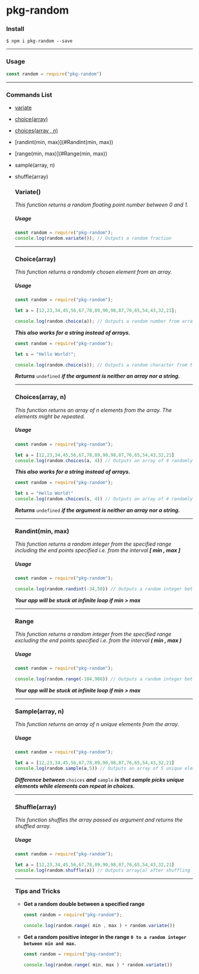 # pkg-random

### Install

```$ npm i pkg-random --save```

------

### Usage

```js
const random = require("pkg-random")
```

------

### Commands List

- [variate](#variate)

- [choice(array)](#choicearray)

- [choices(array , n)](#choicesarrayn)

- [randint(min, max)](#Randint(min, max))

- [range(min, max)](#Range(min, max))

- sample(array, n)

- shuffle(array)



  ### Variate()

  *This function returns a random floating point number between 0 and 1.*

  ##### Usage

  ```js
  const random = require("pkg-random");
  console.log(random.variate()); // Outputs a random fraction
  ```

  ------

  ### Choice(array)

  *This function returns a randomly chosen element from an array.*

  ##### Usage

  ```js
  const random = require("pkg-random");
  
  let a = [12,23,34,45,56,67,78,89,90,98,87,76,65,54,43,32,21];
  
  console.log(random.choice(a)); // Outputs a random number from array(a)
  ```

  ***This also works for a string instead of arrays.***

  ```js
  const random = require("pkg-random");
  
  let s = "Hello World!";
  
  console.log(random.choice(s)); // Outputs a random character from the string(s)
  ```

  ***Returns*** `undefined` ***if the argument is neither an array nor a string.***

  ------

  ### Choices(array, n)

  *This function returns an array of n elements from the array. The elements might be repeated.*

  ##### Usage

  ```js
  const random = require("pkg-random");
  
  let a = [12,23,34,45,56,67,78,89,90,98,87,76,65,54,43,32,21]
  console.log(random.choices(a, 4)) // Outputs an array of 4 randomly chosen elements from array(a)
  ```

  ***This also works for a string instead of arrays.***

  ```js
  const random = require("pkg-random");
  
  let s = "Hello World!"
  console.log(random.choices(s, 4)) // Outputs an array of 4 randomly chosen elements from string(s)
  ```

  ***Returns*** `undefined` ***if the argument is neither an array nor a string.***

  ------

  ### Randint(min, max)

  *This function returns a random integer from the specified range including the end points specified i.e. from the interval **[ min , max ]***

  ##### Usage

  ```js
  const random = require("pkg-random");
  
  console.log(random.randint(-34,50)) // Outputs a random integer between -34 and 50
  ```

  ***Your app will  be stuck at infinite loop if min > max***

  ------

  ### Range

  *This function returns a random integer from the specified range excluding the end points specified i.e. from the interval **( min , max )***

  ##### Usage

  ```js
  const random = require("pkg-random");
  
  console.log(random.range(-104,908)) // Outputs a random integer between -104 and 908
  ```

  ***Your app will  be stuck at infinite loop if min > max***

  ------

  ### Sample(array, n)

  *This function returns an array of n unique elements from the array.*

  ##### Usage

  ```js
  const random = require("pkg-random");
  
  let a = [12,23,34,45,56,67,78,89,90,98,87,76,65,54,43,32,21]
  console.log(random.sample(a,5)) // Outputs an array of 5 unique elements from a
  ```

  ***Difference between*** `choices` ***and*** `sample` ***is that sample picks unique elements while elements can repeat in choices.***

  ------

  ### Shuffle(array)

  *This function shuffles the array passed as argument and returns the shuffled array.*

  ##### Usage

  ```js
  const random = require("pkg-random");
  
  let a = [12,23,34,45,56,67,78,89,90,98,87,76,65,54,43,32,21]
  console.log(random.shuffle(a)) // Outputs array(a) after shuffling it.
  ```

  ------

  ### Tips and Tricks

  - **Get a random double between a specified range**

    ```js
    const random = require("pkg-random");
    
    console.log(random.range( min , max ) + random.variate())
    ```

  - **Get a random positive integer in the range `0 to a random integer between min and max`.**

    ```js
    const random = require("pkg-random");
    
    console.log(random.range( min, max ) * random.variate())
    ```
